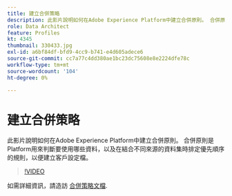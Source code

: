 ```yaml
---
title: 建立合併策略
description: 此影片說明如何在Adobe Experience Platform中建立合併原則。 合併原則是Platform用來判斷要使用哪些資料，以及在結合不同來源的資料集時排定優先順序的規則，以便建立客戶設定檔。
role: Data Architect
feature: Profiles
kt: 4345
thumbnail: 330433.jpg
exl-id: a6bf84df-bfd9-4cc9-b741-e4d605adece6
source-git-commit: cc7a77c4dd380ae1bc23dc75608e8e2224dfe78c
workflow-type: tm+mt
source-wordcount: '104'
ht-degree: 0%

---
```


# 建立合併策略

此影片說明如何在Adobe Experience Platform中建立合併原則。 合併原則是Platform用來判斷要使用哪些資料，以及在結合不同來源的資料集時排定優先順序的規則，以便建立客戶設定檔。

>[!VIDEO](https://video.tv.adobe.com/v/330433?quality=12&learn=on)

如需詳細資訊，請造訪 [合併策略文檔](https://experienceleague.adobe.com/docs/experience-platform/profile/merge-policies/overview.html).
